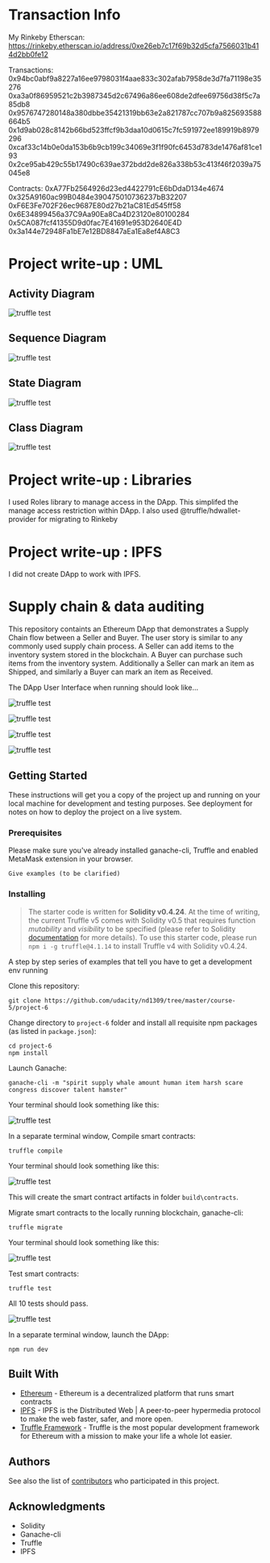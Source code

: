 # Transaction Info

My Rinkeby Etherscan: https://rinkeby.etherscan.io/address/0xe26eb7c17f69b32d5cfa7566031b414d2bb0fe12

Transactions:
0x94bc0abf9a8227a16ee9798031f4aae833c302afab7958de3d7fa71198e35276
0xa3a0f86959521c2b3987345d2c67496a86ee608de2dfee69756d38f5c7a85db8
0x9576747280148a380dbbe35421319bb63e2a821787cc707b9a825693588664b5
0x1d9ab028c8142b66bd523ffcf9b3daa10d0615c7fc591972ee189919b8979296
0xcaf33c14b0e0da153b6b9cb199c34069e3f1f90fc6453d783de1476af81ce193
0x2ce95ab429c55b17490c639ae372bdd2de826a338b53c413f46f2039a75045e8

Contracts:
0xA77Fb2564926d23ed4422791cE6bDdaD134e4674
0x325A9160ac99B0484e390475010736237bB32207
0xF6E3Fe702F26ec9687E80d27b21aC81Ed545ff58
0x6E34899456a37C9Aa90Ea8Ca4D23120e80100284
0x5CA087fcf41355D9d0fac7E41691e953D2640E4D
0x3a144e72948Fa1bE7e12BD8847aEa1Ea8ef4A8C3


# Project write-up : UML

## Activity Diagram
![truffle test](UML_Activity.png)

## Sequence Diagram
![truffle test](UML_Sequence.png)

## State Diagram
![truffle test](UML_State.png)

## Class Diagram
![truffle test](UML_Class.png)

# Project write-up : Libraries

I used Roles library to manage access in the DApp. This simplifed the manage access restriction within DApp.
I also used @truffle/hdwallet-provider for migrating to Rinkeby

# Project write-up : IPFS

I did not create DApp to work with IPFS.


# Supply chain & data auditing

This repository containts an Ethereum DApp that demonstrates a Supply Chain flow between a Seller and Buyer. The user story is similar to any commonly used supply chain process. A Seller can add items to the inventory system stored in the blockchain. A Buyer can purchase such items from the inventory system. Additionally a Seller can mark an item as Shipped, and similarly a Buyer can mark an item as Received.

The DApp User Interface when running should look like...

![truffle test](images/ftc_product_overview.png)

![truffle test](images/ftc_farm_details.png)

![truffle test](images/ftc_product_details.png)

![truffle test](images/ftc_transaction_history.png)


## Getting Started

These instructions will get you a copy of the project up and running on your local machine for development and testing purposes. See deployment for notes on how to deploy the project on a live system.

### Prerequisites

Please make sure you've already installed ganache-cli, Truffle and enabled MetaMask extension in your browser.

```
Give examples (to be clarified)
```

### Installing

> The starter code is written for **Solidity v0.4.24**. At the time of writing, the current Truffle v5 comes with Solidity v0.5 that requires function *mutability* and *visibility* to be specified (please refer to Solidity [documentation](https://docs.soliditylang.org/en/v0.5.0/050-breaking-changes.html) for more details). To use this starter code, please run `npm i -g truffle@4.1.14` to install Truffle v4 with Solidity v0.4.24. 

A step by step series of examples that tell you have to get a development env running

Clone this repository:

```
git clone https://github.com/udacity/nd1309/tree/master/course-5/project-6
```

Change directory to ```project-6``` folder and install all requisite npm packages (as listed in ```package.json```):

```
cd project-6
npm install
```

Launch Ganache:

```
ganache-cli -m "spirit supply whale amount human item harsh scare congress discover talent hamster"
```

Your terminal should look something like this:

![truffle test](images/ganache-cli.png)

In a separate terminal window, Compile smart contracts:

```
truffle compile
```

Your terminal should look something like this:

![truffle test](images/truffle_compile.png)

This will create the smart contract artifacts in folder ```build\contracts```.

Migrate smart contracts to the locally running blockchain, ganache-cli:

```
truffle migrate
```

Your terminal should look something like this:

![truffle test](images/truffle_migrate.png)

Test smart contracts:

```
truffle test
```

All 10 tests should pass.

![truffle test](images/truffle_test.png)

In a separate terminal window, launch the DApp:

```
npm run dev
```

## Built With

* [Ethereum](https://www.ethereum.org/) - Ethereum is a decentralized platform that runs smart contracts
* [IPFS](https://ipfs.io/) - IPFS is the Distributed Web | A peer-to-peer hypermedia protocol
to make the web faster, safer, and more open.
* [Truffle Framework](http://truffleframework.com/) - Truffle is the most popular development framework for Ethereum with a mission to make your life a whole lot easier.


## Authors

See also the list of [contributors](https://github.com/your/project/contributors.md) who participated in this project.

## Acknowledgments

* Solidity
* Ganache-cli
* Truffle
* IPFS
